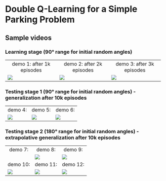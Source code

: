 # Double Q-Learning for a Simple Parking Problem

## Sample videos
### Learning stage (90° range for initial random angles)
<table>
   <tr>
      <td align="center">demo 1: after 1k episodes</td>
      <td align="center">demo 2: after 2k episodes</td>
      <td align="center">demo 3: after 3k episodes</td>      
   </tr>   
   <tr>
      <td><a href="https://github.com/pklesk/qlparking/assets/23095311/9487db7b-a427-47a2-afd7-62947f58ace8"><img src="https://github.com/pklesk/qlparking/assets/23095311/775a491d-ad7b-4e34-a140-4e9d678ef5d1"/></a></td>
      <td><a href="https://github.com/pklesk/qlparking/assets/23095311/36250855-63cd-4f26-911e-b972efc6fe40"><img src="https://github.com/pklesk/qlparking/assets/23095311/e9a59e4c-e883-43f0-9ea6-da15f9b86d86"/></a></td>
      <td><a href="https://github.com/pklesk/qlparking/assets/23095311/fdd1ee09-d866-4a6a-948f-3f18b7b3b2e1"><img src="https://github.com/pklesk/qlparking/assets/23095311/3064e348-947c-4440-bcc0-28efb847e92f"/></a></td>
    </tr>
</table>

### Testing stage 1 (90° range for initial random angles) - generalization after 10k episodes
<table>
   <tr>
      <td align="center">demo 4:</td>
      <td align="center">demo 5:</td>
      <td align="center">demo 6:</td>
   </tr>   
   <tr>
      <td><a href="https://github.com/pklesk/qlparking/assets/23095311/1d886842-adc5-4273-ad3e-95f6dbce12ef"><img src="https://github.com/pklesk/qlparking/assets/23095311/92d23a80-eb75-473c-a9ec-acf28746bc17"/></a></td>
      <td><a href="https://github.com/pklesk/qlparking/assets/23095311/bc1adb70-df15-474c-a75c-a479a6c408fd"><img src="https://github.com/pklesk/qlparking/assets/23095311/58636ed2-6e13-4282-874b-64afff9de649"/></a></td>
      <td><a href="https://github.com/pklesk/qlparking/assets/23095311/dad27043-045c-42b6-ba22-ab7041be2088"><img src="https://github.com/pklesk/qlparking/assets/23095311/e351ea7e-71c9-446e-8602-743a95b6bce3"/></a></td>
    </tr>    
</table>

### Testing stage 2 (180° range for initial random angles) - extrapolative generalization after 10k episodes
<table>
   <tr>
      <td align="center">demo 7:</td>
      <td align="center">demo 8:</td>
      <td align="center">demo 9:</td>
   </tr>   
   <tr>
      <td><a href="https://github.com/pklesk/qlparking/assets/23095311/91c950d7-5dfe-490a-8118-284621c34b4c"<img src="https://github.com/pklesk/qlparking/assets/23095311/c7f65243-d077-46a9-803c-f18ace843bc5"/></a></td>
      <td><a href="https://github.com/pklesk/qlparking/assets/23095311/a0e0400c-1062-4f77-b7dc-5d269b94d2b2"><img src="https://github.com/pklesk/qlparking/assets/23095311/1546797b-a26d-4dd9-9e5f-ff45e561842f"/></a></td>
      <td><a href="https://github.com/pklesk/qlparking/assets/23095311/1a8d0810-46b4-4134-915e-f01dcafd30e6"><img src="https://github.com/pklesk/qlparking/assets/23095311/08fbdfbe-2820-431d-8c1e-639ed2f5b1c0"/></a></td>
    </tr>
   <tr>
      <td align="center">demo 10:</td>
      <td align="center">demo 11:</td>
      <td align="center">demo 12:</td>
   </tr>   
   <tr>
      <td><a href="https://github.com/pklesk/qlparking/assets/23095311/6dfd0204-acb2-4420-97ee-e079b664d2c1"><img src="https://github.com/pklesk/qlparking/assets/23095311/4c01d35b-ef49-4375-b2b6-941c5de988f2"/></a></td>
      <td><a href="https://github.com/pklesk/qlparking/assets/23095311/50029e8c-327d-4652-8f82-b1bfbd559c5b"><img src="https://github.com/pklesk/qlparking/assets/23095311/00bf89b4-6115-4238-94e2-710fb804c8e6"/></a></td>
      <td><a href="https://github.com/pklesk/qlparking/assets/23095311/fcb896a3-131c-4d32-b14e-ef5f66fdbf0f"><img src="https://github.com/pklesk/qlparking/assets/23095311/f2dfb92b-ade9-41bb-a252-be71e3202697"></a></td>
    </tr>   
</table>
